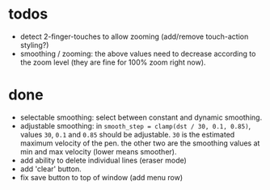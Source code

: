 # todos

- detect 2-finger-touches to allow zooming (add/remove touch-action styling?)
- smoothing / zooming: the above values need to decrease according to the zoom level (they are fine for 100% zoom right now).

# done

- selectable smoothing: select between constant and dynamic smoothing.
- adjustable smoothing: in `smooth_step = clamp(dst / 30, 0.1, 0.85)`, values `30`, `0.1` and `0.85` should be adjustable.
  `30` is the estimated maximum velocity of the pen.
  the other two are the smoothing values at min and max velocity (lower means smoother).
- add ability to delete individual lines (eraser mode)
- add 'clear' button.
- fix save button to top of window (add menu row)
